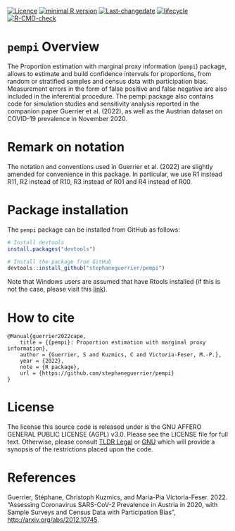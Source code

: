 
<!-- README.md is generated from README.Rmd. Please edit that file -->
<!-- badges: start -->

[![Licence](https://img.shields.io/badge/licence-AGPL--3.0-blue.svg)](https://opensource.org/licenses/AGPL-3.0)
[![minimal R
version](https://img.shields.io/badge/R%3E%3D-4.0.0-6666ff.svg)](https://cran.r-project.org/)
[![Last-changedate](https://img.shields.io/badge/last%20change-2023--09--15-green.svg)](https://github.com/stephaneguerrier/pempi)
[![lifecycle](https://img.shields.io/badge/lifecycle-experimental-blue.svg)](https://www.tidyverse.org/lifecycle/#experimental)
[![R-CMD-check](https://github.com/stephaneguerrier/pempi/workflows/R-CMD-check/badge.svg)](https://github.com/stephaneguerrier/pempi/actions)
<!-- badges: end -->

# `pempi` Overview

The Proportion estimation with marginal proxy information (`pempi`)
package, allows to estimate and build confidence intervals for
proportions, from random or stratified samples and census data with
participation bias. Measurement errors in the form of false positive and
false negative are also included in the inferential procedure. The pempi
package also contains code for simulation studies and sensitivity
analysis reported in the companion paper Guerrier et al. (2022), as well
as the Austrian dataset on COVID-19 prevalence in November 2020.

# Remark on notation

The notation and conventions used in Guerrier et al. (2022) are slightly
amended for convenience in this package. In particular, we use R1
instead R11, R2 instead of R10, R3 instead of R01 and R4 instead of R00.

# Package installation

The `pempi` package can be installed from GitHub as follows:

``` r
# Install devtools
install.packages("devtools")

# Install the package from GitHub
devtools::install_github("stephaneguerrier/pempi")
```

Note that Windows users are assumed that have Rtools installed (if this
is not the case, please visit this
[link](https://cran.r-project.org/bin/windows/Rtools/)).

# How to cite

    @Manual{guerrier2022cape,
        title = {{pempi}: Proportion estimation with marginal proxy information},
        author = {Guerrier, S and Kuzmics, C and Victoria-Feser, M.-P.},
        year = {2022},
        note = {R package},
        url = {https://github.com/stephaneguerrier/pempi}
    }

# License

The license this source code is released under is the GNU AFFERO GENERAL
PUBLIC LICENSE (AGPL) v3.0. Please see the LICENSE file for full text.
Otherwise, please consult [TLDR
Legal](https://tldrlegal.com/license/gnu-affero-general-public-license-v3-(agpl-3.0))
or [GNU](https://www.gnu.org/licenses/agpl-3.0.en.html) which will
provide a synopsis of the restrictions placed upon the code.

# References

Guerrier, Stéphane, Christoph Kuzmics, and Maria-Pia Victoria-Feser.
2022. “Assessing Coronavirus SARS-CoV-2 Prevalence in Austria in 2020,
with Sample Surveys and Census Data with Participation Bias”,
<http://arxiv.org/abs/2012.10745>.
